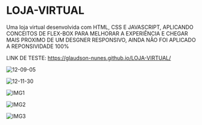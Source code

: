 # LOJA-VIRTUAL
Uma loja virtual desenvolvida com HTML, CSS E JAVASCRIPT, APLICANDO CONCEITOS DE FLEX-BOX PARA MELHORAR A EXPERIÊNCIA E CHEGAR MAIS PROXIMO DE UM DESGNER RESPONSIVO, AINDA NÂO FOI APLICADO A REPONSIVIDADE 100%


LINK DE TESTE: https://glaudson-nunes.github.io/LOJA-VIRTUAL/

![12-09-05](https://user-images.githubusercontent.com/93484378/154806691-bc1077ef-a621-481e-ab6f-e682f9bad13e.gif)



![12-11-30](https://user-images.githubusercontent.com/93484378/154806752-dfa833b5-4770-45e3-a363-c77b1e5265b6.gif)


![IMG1](https://user-images.githubusercontent.com/93484378/154806876-5ed26d9f-a578-4d58-bb91-407735f9410f.png)

![IMG2](https://user-images.githubusercontent.com/93484378/154806879-b01a69ff-5047-4548-bb18-fad70c7d8d07.png)

![IMG3](https://user-images.githubusercontent.com/93484378/154806883-55f3965c-5910-46fa-af00-65b2839f27e3.png)
